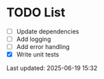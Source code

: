# TODO List

- [ ] Update dependencies
- [ ] Add logging
- [ ] Add error handling
- [x] Write unit tests

Last updated: 2025-06-19 15:32
